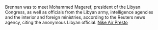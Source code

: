 Brennan was to meet Mohammed Mageref, president of the Libyan Congress, as well as officials from the Libyan army, intelligence agencies and the interior and foreign ministries, according to the Reuters news agency, citing the anonymous Libyan official.
 <a href="http://www.carp-store.com/public/nike_free_run.asp?cheap=women-nike-air-presto-c-34_35.html" title="Nike Air Presto">Nike Air Presto</a>
